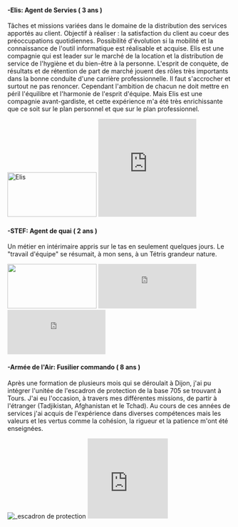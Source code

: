 <h4>-Elis: Agent de Servies ( 3 ans )</h4>
 <p>Tâches et missions variées dans le domaine de la distribution des services apportés au client. Objectif à réaliser : la satisfaction du client au coeur des préoccupations quotidiennes. Possibilité d'évolution si la mobilité et la connaissance de l'outil informatique est réalisable et acquise. Elis est une compagnie qui est leader sur le marché de la location et la distribution de service de l'hygiène et du bien-être à la personne. L'esprit de conquète, de résultats et de rétention de part de marché jouent des rôles très importants dans la bonne conduite d'une carrière professionnelle. Il faut s'accrocher et surtout ne pas renoncer. Cependant l'ambition de chacun ne doit mettre en péril l'équilibre et l'harmonie de l'esprit d'équipe. Mais Elis est une compagnie avant-gardiste, et cette expérience m'a été très enrichissante que ce soit sur le plan personnel et que sur le plan professionnel.</p>
<p><img width="200" height="100" src="https://upload.wikimedia.org/wikipedia/commons/6/61/Logo_Elis_RVB%403x.png" alt="Elis">
<iframe src="https://giphy.com/embed/9DgxhWOxHDHtF8bvwl" width="220" height="220" frameBorder="0" class="giphy-embed" allowFullScreen></iframe></p>


<h4>-STEF: Agent de quai ( 2 ans )</h4>   
 <p>Un métier en intérimaire appris sur le tas en seulement quelques jours. Le "travail d'équipe" se résumait, à mon sens, à un Tétris grandeur nature.  
 <p><img width="200" height="100" src= "https://fracademic.com/pictures/frwiki/76/Logo_STEF-TFE.JPG" >  
 <iframe src="https://giphy.com/embed/l41JRjlOiMismEPcI" width="220" height="100" frameBorder="0" class="giphy-embed" allowFullScreen> </iframe>
 <iframe src="https://giphy.com/embed/xYcYOOWUUPyW4" width="220" height="100" frameBorder="0" class="giphy-embed" allowFullScreen></iframe></p>



<h4>-Armée de l'Air: Fusilier commando ( 8 ans )</h4>
  <p>
    Après une formation de plusieurs mois qui se déroulait à Dijon, j'ai pu intégrer l'unitée de l'escadron de protection de la base 705 se trouvant à Tours. J'ai eu l'occasion, à travers mes différentes missions, de partir à l'étranger (Tadjikistan, Afghanistan et le Tchad).
    Au cours de ces années de services j'ai acquis de l'expérience dans diverses compétences mais les valeurs et les vertus comme la cohésion, la rigueur et la patience m'ont été enseignées.
  
  <p>
    <a>
  </p>
    <img src="https://unplyondotorg.files.wordpress.com/2015/11/fusco512.png?w=150&h=150" alt="_escadron de protection">
    <iframe src= "https://giphy.com/embed/9P94yLRR2R4LFNNXIg" width="180" height="180" frameBorder="0" class="giphy-embed" allowFullScreen>
    </a>
  


      

 
